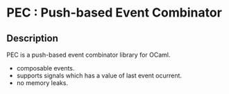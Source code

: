 
PEC : Push-based Event Combinator
==================================

Description
---------------------

PEC is a push-based event combinator library for OCaml.

- composable events.
- supports signals which has a value of last event ocurrent.
- no memory leaks.
